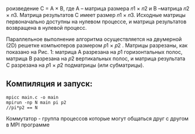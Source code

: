 роизведение С = А × В, где А – матрица размера 𝑛1 × 𝑛2 и В –матрица
𝑛2 × 𝑛3. Матрица результатов С имеет размер 𝑛1 × 𝑛3. Исходные матрицы первоначально
доступны на нулевом процессе, и матрица результатов возвращена в нулевой процесс.

Параллельное выполнение алгоритма осуществляется на двумерной (2D) решетке
компьютеров размером 𝑝1 × 𝑝2 . Матрицы разрезаны, как показано на Рис. 1: матрица А
разрезана на 𝑝1 горизонтальных полос, матрица В разрезана на 𝑝2 вертикальных полос, и
матрица результата C разрезана на 𝑝1 × 𝑝2 подматрицы (или субматрицы).

## Компиляция и запуск:
```
mpicc main.c -o main
mpirun -np N main pi p2
//pi*p2 == N
```

Коммутатор - группа процессов которые могут общаться друг с другом в MPI программе

